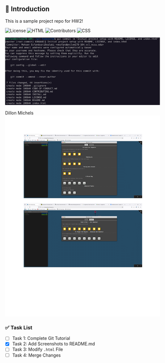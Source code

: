 ## 📝 Introduction
This is a sample project repo for HW2!

![License](https://img.shields.io/badge/License-MIT-green?style=for-the-badge)
![HTML](https://img.shields.io/badge/HTML-239120?style=for-the-badge&logo=html5&logoColor=white)
![Contributors](https://img.shields.io/badge/Contributors-3-blue?style=for-the-badge)
![CSS](https://img.shields.io/badge/CSS-239120?style=for-the-badge&logo=css3&logoColor=white)

![Project Screenshot](images/ss1.png)

Dillon Michels
![Project Screenshot](images\github_tutorial_pictures.png)

### ✅ Task List
- [ ] Task 1: Complete Git Tutorial
- [x] Task 2: Add Screenshots to README.md
- [ ] Task 3: Modify `.html` File
- [ ] Task 4: Merge Changes